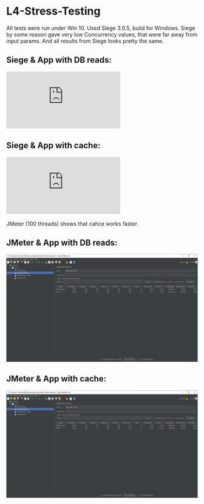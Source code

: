 # L4-Stress-Testing
 
All tests were run under Win 10. 
Used Siege 3.0.5, build for Windows.
Siege by some reason gave very low Concurrency values, that were far away from input params.
And all results from Siege looks pretty the same.

## Siege & App with DB reads:
![Results](https://github.com/GrigoriyYepick/L4-Stress-Testing/blob/main/siege_db.txt)


## Siege & App with cache:
![Results](https://github.com/GrigoriyYepick/L4-Stress-Testing/blob/main/siege_cache.txt)

JMeter (100 threads) shows that cahce works faster.

## JMeter & App with DB reads:
![alt text](https://github.com/GrigoriyYepick/L4-Stress-Testing/blob/main/jmeter_db.png)


## JMeter & App with cache:
![alt text](https://github.com/GrigoriyYepick/L4-Stress-Testing/blob/main/jmeter_cache.png)

